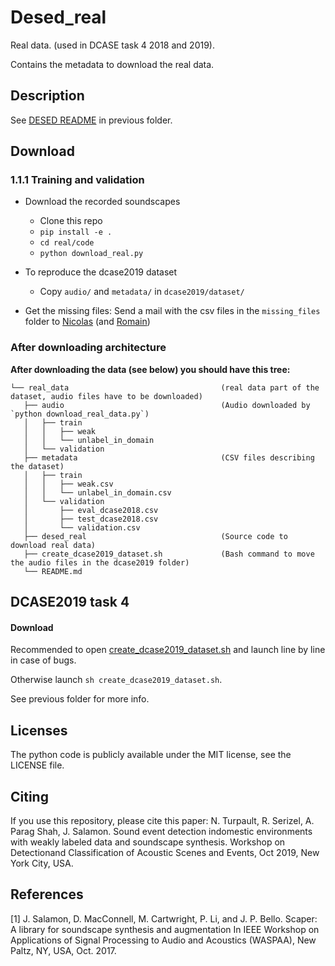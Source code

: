 # Desed_real
Real data. (used in DCASE task 4 2018 and 2019).

Contains the metadata to download the real data.

## Description
See [DESED README][desed-readme] in previous folder.

## Download
### 1.1.1 Training and validation
* Download the recorded soundscapes
	* Clone this repo
	* `pip install -e .`
	* `cd real/code`
	* `python download_real.py`
* To reproduce the dcase2019 dataset
	* Copy `audio/` and `metadata/` in `dcase2019/dataset/` 

* Get the missing files: Send a mail with the csv files in the `missing_files` folder to
[Nicolas](mailto:nicolas.turpault@inria.fr) (and [Romain](mailto:romain.serizel@loria.fr))

### After downloading architecture
**After downloading the data (see below) you should have this tree:**
```
└── real_data                                  (real data part of the dataset, audio files have to be downloaded)
   ├── audio                                   (Audio downloaded by `python download_real_data.py`)
   │   ├── train
   │   │   ├── weak
   │   │   └── unlabel_in_domain
   │   └── validation
   ├── metadata                                (CSV files describing the dataset)
   │   ├── train
   │   │   ├── weak.csv
   │   │   └── unlabel_in_domain.csv
   │   └── validation
   │       ├── eval_dcase2018.csv
   │       ├── test_dcase2018.csv
   │       └── validation.csv
   ├── desed_real                              (Source code to download real data)
   ├── create_dcase2019_dataset.sh             (Bash command to move the audio files in the dcase2019 folder)
   └── README.md
```

## DCASE2019 task 4
#### Download
Recommended to open [create_dcase2019_dataset.sh][create2019] and launch line by line in case of bugs.

Otherwise launch `sh create_dcase2019_dataset.sh`.

See previous folder for more info.

## Licenses
The python code is publicly available under the MIT license, see the LICENSE file. 

## Citing
If you use this repository, please cite this paper:
N. Turpault, R. Serizel, A. Parag Shah, J. Salamon. 
Sound event detection indomestic environments with weakly labeled data and soundscape synthesis. 
Workshop on Detectionand Classification of Acoustic Scenes and Events, Oct 2019, New York City, USA.

## References
<a id="1">[1]</a> J. Salamon, D. MacConnell, M. Cartwright, P. Li, and J. P. Bello. Scaper: A library for soundscape synthesis and augmentation
In IEEE Workshop on Applications of Signal Processing to Audio and Acoustics (WASPAA), New Paltz, NY, USA, Oct. 2017.

[create2019]: ./create_dcase2019_dataset.sh
[desed-readme]: ../README.md#description